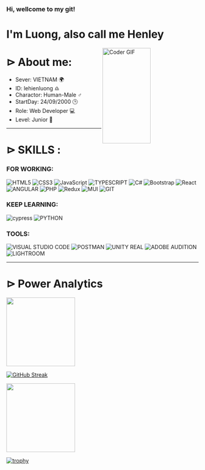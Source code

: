 

### Hi, wellcome to my git!

<h1 align="left">I'm Luong, also call me Henley</h1>


<img align="right" alt="Coder GIF" height=250 width=50% src="https://media1.giphy.com/media/RbDKaczqWovIugyJmW/200.gif" />

### <h1 align="left"> ⊳ About me: </h1>

- Sever: VIETNAM 🌍
- ID: lehienluong ♎
- Charactor: Human-Male ♂
- StartDay: 24/09/2000 🕒
- Role: Web Developer 💻
- Level: Junior 🦾


<hr>

<h1 align="left">⊳ SKILLS :</h1>

### FOR WORKING: 
![HTML5](https://img.shields.io/badge/html5-%23E34F26.svg?style=for-the-badge&logo=html5&logoColor=white)
![CSS3](https://img.shields.io/badge/css3-%231572B6.svg?style=for-the-badge&logo=css3&logoColor=white)
![JavaScript](https://img.shields.io/badge/JavaScript-323330?style=for-the-badge&logo=javascript&logoColor=F7DF1E)
![TYPESCRIPT](https://img.shields.io/badge/typescript-3178C6.svg?style=for-the-badge&logo=typescript&logoColor=white)
![C#](https://img.shields.io/badge/c%23-%23239120.svg?style=for-the-badge&logo=c-sharp&logoColor=white)
![Bootstrap](https://img.shields.io/badge/bootstrap-%23563D7C.svg?style=for-the-badge&logo=bootstrap&logoColor=white)
![React](https://img.shields.io/badge/react-%2338B2AC.svg?style=for-the-badge&logo=react&logoColor=white)
![ANGULAR](https://img.shields.io/badge/angular-DD0031.svg?style=for-the-badge&logo=angular&logoColor=white)
![PHP](https://img.shields.io/badge/php-474A8A.svg?style=for-the-badge&logo=php&logoColor=white)
![Redux](https://img.shields.io/badge/redux-%23764ABC.svg?style=for-the-badge&logo=redux&logoColor=white)
![MUI](https://img.shields.io/badge/mui-%23007FFF.svg?style=for-the-badge&logo=mui&logoColor=white)
![GIT](https://img.shields.io/badge/git-F05032.svg?style=for-the-badge&logo=git&logoColor=white)

### KEEP LEARNING:
![cypress](https://img.shields.io/badge/-cypress-%23E5E5E5?style=for-the-badge&logo=cypress&logoColor=058a5e)
![PYTHON](https://img.shields.io/badge/python-3776AB.svg?style=for-the-badge&logo=python&logoColor=white)

### TOOLS:
![VISUAL STUDIO CODE](https://img.shields.io/badge/Visual%20Studio%20Code-%23007ACC.svg?style=for-the-badge&logo=visual-studio-code&logoColor=white)
![POSTMAN](https://img.shields.io/badge/postman-FF6C37.svg?style=for-the-badge&logo=postman&logoColor=white)
![UNITY REAL](https://img.shields.io/badge/unity-%23000000.svg?style=for-the-badge&logo=unity&logoColor=Grey)
![ADOBE AUDITION](https://img.shields.io/badge/ADOBE%20AUDITION-%239999FF.svg?style=for-the-badge&logo=adobe-audition&logoColor=white)
![LIGHTROOM](https://img.shields.io/badge/Lightroom-%2331A8FF.svg?style=for-the-badge&logo=adobe-lightroom&logoColor=white)


<hr/>
<h1 align="left">
⊳ Power Analytics</h1>

<p>
<a href="https://github.com/luongic">
  <img height="180em" src="https://github-readme-stats-eight-theta.vercel.app/api?username=luongic&show_icons=true&theme=midnight-purple&include_all_commits=true&count_private=true"/>
</a>
</p>

[![GitHub Streak](https://streak-stats.demolab.com?user=luongic&theme=dark&border_radius=5.1&date_format=j%2Fn%5B%2FY%5D&card_width=540&ring=7F3ACE&sideLabels=178600)](https://git.io/streak-stats)

<p>
<a href="https://github.com/luongic">
  <img height="180em" src="https://github-readme-stats-eight-theta.vercel.app/api/top-langs/?username=luongic&layout=compact&langs_count=15&theme=midnight-purple"/>
</a>
</p>

[![trophy](https://github-profile-trophy.vercel.app/?username=luongic&rank=-?&no-bg=true)](https://github.com/ryo-ma/github-profile-trophy)
